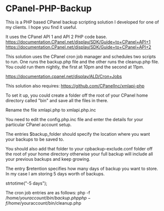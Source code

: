 # CPanel-PHP-Backup

This is a PHP based CPanel backup scripting solution I developed for one of my clients. I hope you find it useful. 

It uses the CPanel API 1 and API 2 PHP code base. 
https://documentation.CPanel.net/display/SDK/Guide+to+CPanel+API+1
https://documentation.CPanel.net/display/SDK/Guide+to+CPanel+API+2

This solution uses the CPanel cron job manager and schedules two scripts to run. One runs the backup.php file and the other runs the cleanup.php file. You could run them nightly, the first at 10pm and the second at 11pm. 

https://documentation.cpanel.net/display/ALD/Cron+Jobs

This solution also requires: https://github.com/CPanelInc/xmlapi-php 

To set it up, you could create a folder off the root of your CPanel home directory called "bin" and save all the files in there.

Rename the file xmlapi.php to xmlapi.php.inc

You need to edit the config.php.inc file and enter the details for your particular CPanel account setup.

The entries $backup_folder should specify the location where you want your backups to be saved to. 

You should also add that folder to your cpbackup-exclude.conf folder off the root of your home directory otherwise your full backup will include all your previous backups and keep growing.

The entry $retention specifies how many days of backup you want to store. In my case I am storing 5 days worth of backups.

strtotime("-5 days");

The cron job entries are as follows:
php -f /home/$youraccount/bin/backup.php
php -f /home/$youraccount/bin/cleanup.php



